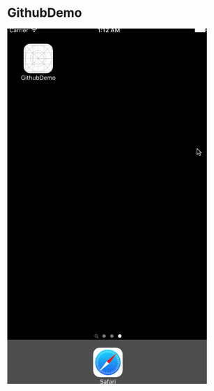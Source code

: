 # GithubDemo
![githubDemo](https://github.com/satorusasozaki/GithubDemo/blob/master/githubDemo.gif)
